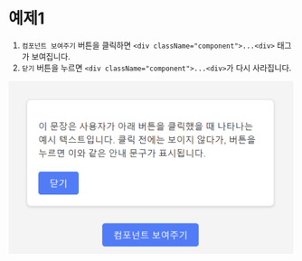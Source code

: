 # 예제1

1. `컴포넌트 보여주기` 버튼을 클릭하면 `<div className="component">...<div>` 태그가 보여집니다.
2. `닫기` 버튼을 누르면 `<div className="component">...<div>`가 다시 사라집니다.

![사진](./image.png)
